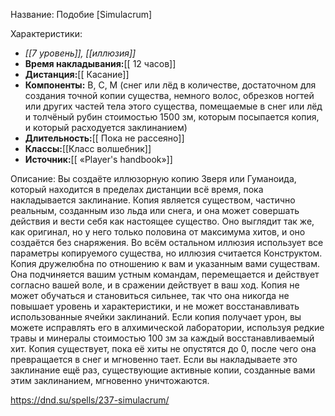 Название: Подобие \[Simulacrum] 

Характеристики:
- *[[7 уровень]], [[иллюзия]]*
- **Время накладывания:**[[ 12 часов]]
- **Дистанция:**[[ Касание]]
- **Компоненты:** В, С, М (снег или лёд в количестве, достаточном для создания точной копии существа, немного волос, обрезков ногтей или других частей тела этого существа, помещаемые в снег или лёд и толчёный рубин стоимостью 1500 зм, которым посыпается копия, и который расходуется заклинанием)
- **Длительность:**[[ Пока не рассеяно]]
- **Классы:**[[Класс  волшебник]]
- **Источник:**[[ «Player's handbook»]]

Описание:
Вы создаёте иллюзорную копию Зверя или Гуманоида, который находится в пределах дистанции всё время, пока накладывается заклинание. Копия является существом, частично реальным, созданным изо льда или снега, и она может совершать действия и вести себя как настоящее существо. Оно выглядит так же, как оригинал, но у него только половина от максимума хитов, и оно создаётся без снаряжения. Во всём остальном иллюзия использует все параметры копируемого существа, но иллюзия считается Конструктом.
Копия дружелюбна по отношению к вам и указанным вами существам. Она подчиняется вашим устным командам, перемещается и действует согласно вашей воле, и в сражении действует в ваш ход. Копия не может обучаться и становиться сильнее, так что она никогда не повышает уровень и характеристики, и не может восстанавливать использованные ячейки заклинаний.
Если копия получает урон, вы можете исправлять его в алхимической лаборатории, используя редкие травы и минералы стоимостью 100 зм за каждый восстанавливаемый хит. Копия существует, пока её хиты не опустятся до 0, после чего она превращается в снег и мгновенно тает.
Если вы накладываете это заклинание ещё раз, существующие активные копии, созданные вами этим заклинанием, мгновенно уничтожаются.

https://dnd.su/spells/237-simulacrum/